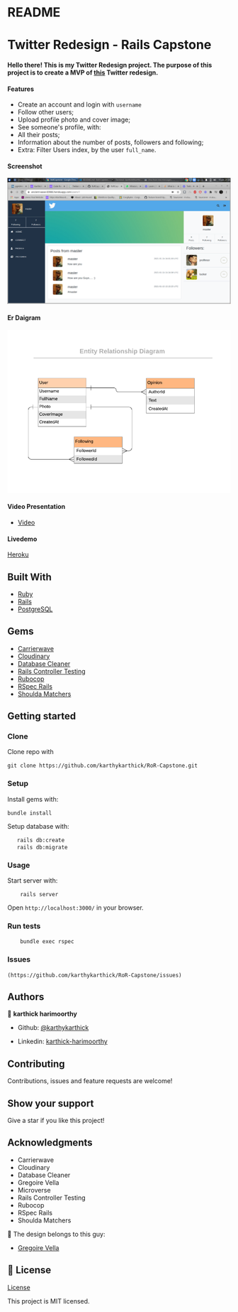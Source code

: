 # README

# Twitter Redesign -  Rails Capstone

#### Hello there! This is my Twitter Redesign project. The purpose of this project is to create a MVP of [this](https://www.behance.net/gallery/14286087/Twitter-Redesign-of-UI-details) Twitter redesign.

#### Features
- Create an account and login with `username`
- Follow other users;
- Upload profile photo and cover image;
- See someone's profile, with:
- All their posts;
- Information about the number of posts, followers and following;
- Extra: Filter Users index, by the user `full_name`.

#### Screenshot

![screenshot](app/assets/images/screenshot.png)


#### Er Daigram

![screenshot](app/assets/images/ER.png)

#### Video Presentation

- [Video](https://www.loom.com/share/54e688d3d75a433ba3977665e8f02d7f)


#### Livedemo

[Heroku](https://ancient-wave-83986.herokuapp.com/)

## Built With

- [Ruby](https://www.ruby-lang.org)
- [Rails](https://rubyonrails.org/)
- [PostgreSQL](https://www.postgresql.org/)


## Gems
- [Carrierwave](https://github.com/carrierwaveuploader/carrierwave/)
- [Cloudinary](https://github.com/cloudinary/cloudinary_gem/)
- [Database Cleaner](https://github.com/DatabaseCleaner/database_cleaner/)
- [Rails Controller Testing](https://github.com/rails/rails-controller-testing/)
- [Rubocop](https://github.com/rubocop-hq/rubocop/)
- [RSpec Rails](https://github.com/rspec/rspec-rails/)
- [Shoulda Matchers](https://github.com/thoughtbot/shoulda-matchers/)


## Getting started

### Clone

Clone repo with

```
git clone https://github.com/karthykarthick/RoR-Capstone.git
```

### Setup

Install gems with:

```
bundle install
```

Setup database with:
```
   rails db:create
   rails db:migrate
```

### Usage

Start server with:

```
    rails server
```

Open `http://localhost:3000/` in your browser.

### Run tests

```
    bundle exec rspec
```

### Issues

```
(https://github.com/karthykarthick/RoR-Capstone/issues)

```

## Authors

👤 **karthick harimoorthy**

- Github: [@karthykarthick](https://github.com/karthykarthick)

- Linkedin: [karthick-harimoorthy](https://www.linkedin.com/in/karthick-harimoorthy/)

## Contributing

Contributions, issues and feature requests are welcome!


## Show your support

Give a star if you like this project!


## Acknowledgments

- Carrierwave
- Cloudinary
- Database Cleaner
- Gregoire Vella
- Microverse
- Rails Controller Testing
- Rubocop
- RSpec Rails
- Shoulda Matchers

👤 The design belongs to this guy:
- [Gregoire Vella](https://www.behance.net/gallery/14286087/Twitter-Redesign-of-UI-details)


## 📝 License

[License](LICENSE)

This project is MIT licensed.
